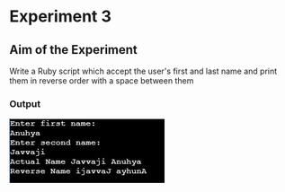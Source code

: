 # Experiment 3

## Aim of the Experiment
Write a Ruby script which accept the user's first and last name and print them in reverse order with a space between them

### Output
![output](exp3output.JPG)
